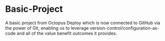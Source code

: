 # Basic-Project
A basic project from Octopus Deploy which is now connected to GitHub via the power of Git, enabling us to leverage version-control/configuration-as-code and all of the value benefit outcomes it provides.
